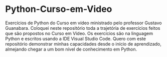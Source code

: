 # Python-Curso-em-Video
Exercícios de Python do Curso em vídeo ministrado pelo professor Gustavo Guanabara. 
Coloquei neste repositório toda a trajetória de exercícios feitos que são propostos no Curso em Vídeo. 
Os exercícios são na linguagem Python e escritos usando a IDE Visual Studio Code.
Quero com este repositório demonstrar minhas capacidades desde o início de aprendizado, almejando chegar a um bom nível de conhecimento em Python.

